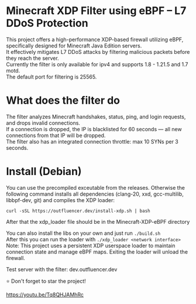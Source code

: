 Minecraft XDP Filter using eBPF – L7 DDoS Protection
==========
This project offers a high-performance XDP-based firewall utilizing eBPF, specifically designed for Minecraft Java Edition servers.  
It effectively mitigates L7 DDoS attacks by filtering malicious packets before they reach the server.  
Currently the filter is only available for ipv4 and supports 1.8 - 1.21.5 and 1.7 motd.  
The default port for filtering is 25565.  

# What does the filter do
The filter analyzes Minecraft handshakes, status, ping, and login requests, and drops invalid connections.  
If a connection is dropped, the IP is blacklisted for 60 seconds — all new connections from that IP will be dropped.  
The filter also has an integrated connection throttle: max 10 SYNs per 3 seconds.  

# Install (Debian)
You can use the precompiled exceutable from the releases.
Otherwise the following command installs all dependencies (clang-20, xxd, gcc-multilib, libbpf-dev, git) and compiles the XDP loader:
```
curl -sSL https://outfluencer.dev/install-xdp.sh | bash
```
After that the xdp_loader file should be in the Minecraft-XDP-eBPF directory

You can also install the libs on your own and just run `./build.sh`  
After this you can run the loader with `./xdp_loader <network interface>`  
Note: This project uses a persistent XDP userspace loader to maintain connection state and manage eBPF maps. Exiting the loader will unload the firewall.  

Test server with the filter: dev.outfluencer.dev  

⭐ Don't forget to star the project!

https://youtu.be/Tq8QHJAMhRc
